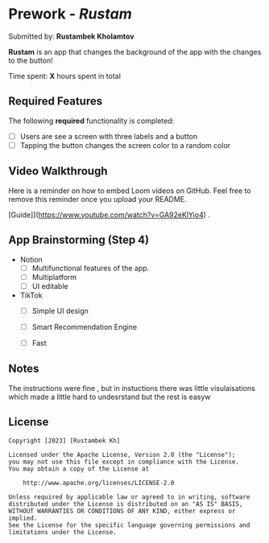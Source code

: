 
# Prework - *Rustam*

Submitted by: **Rustambek Kholamtov**

**Rustam** is an app that changes the background of the app with the changes to the button!

Time spent: **X** hours spent in total

## Required Features

The following **required** functionality is completed:

- [ ] Users are see a screen with three labels and a button
- [ ] Tapping the button changes the screen color to a random color
 
## Video Walkthrough

Here is a reminder on how to embed Loom videos on GitHub. Feel free to remove this reminder once you upload your README. 

[Guide]](https://www.youtube.com/watch?v=GA92eKlYio4) .

## App Brainstorming (Step 4)
- Notion
   - [ ] Multifunctional features of the app.
   - [ ] Multiplatform
   - [ ] UI editable
 - TikTok
   - [ ] Simple UI design
   - [ ] Smart Recommendation Engine
   - [ ] Fast
         

## Notes

The instructions were fine ,  but in instuctions there was little visulaisations which made a little hard to undesrstand but the rest is easyw

## License

    Copyright [2023] [Rustambek Kh]

    Licensed under the Apache License, Version 2.0 (the "License");
    you may not use this file except in compliance with the License.
    You may obtain a copy of the License at

        http://www.apache.org/licenses/LICENSE-2.0

    Unless required by applicable law or agreed to in writing, software
    distributed under the License is distributed on an "AS IS" BASIS,
    WITHOUT WARRANTIES OR CONDITIONS OF ANY KIND, either express or implied.
    See the License for the specific language governing permissions and
    limitations under the License.
